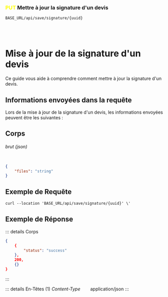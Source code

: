 ### <span style="color:yellow">PUT</span> Mettre à jour la signature d'un devis

````
BASE_URL/api/save/signature/{uuid}
````

<br/> <br/> 

# Mise à jour de la signature d'un devis
Ce guide vous aide à comprendre comment mettre à jour la signature d'un devis.


## Informations envoyées dans la requête

Lors de la mise à jour de la signature d'un devis, les informations envoyées peuvent être les suivantes :

## Corps

###### brut (json)


```json

{
    "files": "string"
}
```

## Exemple de Requête

```txt
curl --location 'BASE_URL/api/save/signature/{uuid}' \'

```


## Exemple de Réponse

::: details Corps  

```json
{
    {
        "status": "success"
    },
    200,
    {}
}
```
:::


::: details En-Têtes (1)
 *Content-Type*    &nbsp;&nbsp;&nbsp;&nbsp;&nbsp;&nbsp;     application/json
:::

